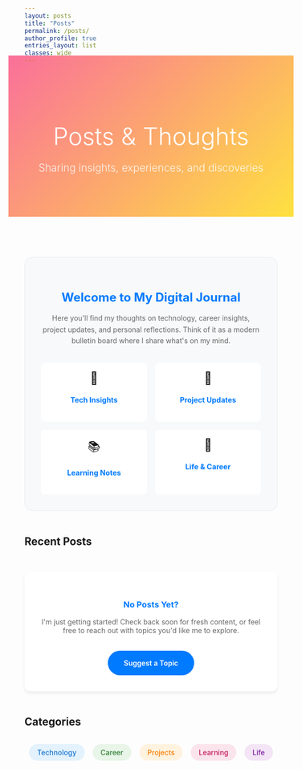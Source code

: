 ```yaml
---
layout: posts
title: "Posts"
permalink: /posts/
author_profile: true
entries_layout: list
classes: wide
---
```


<div style="background: linear-gradient(135deg, #fa709a 0%, #fee140 100%); color: white; padding: 4rem 2rem; margin: -2rem -2rem 3rem -2rem; text-align: center;">
  <h1 style="font-size: 3rem; font-weight: 300; margin-bottom: 1rem; color: white;">Posts & Thoughts</h1>
  <p style="font-size: 1.3rem; font-weight: 300; opacity: 0.9;">Sharing insights, experiences, and discoveries</p>
</div>

<div style="max-width: 900px; margin: 0 auto; padding: 2rem 0;">

<div style="background: #f8f9fa; padding: 2rem; border-radius: 16px; margin-bottom: 3rem; text-align: center; border: 1px solid #e9ecef;">
  <h2 style="color: #007AFF; margin-bottom: 1rem; font-size: 1.5rem;">Welcome to My Digital Journal</h2>
  <p style="color: #666; margin-bottom: 2rem; line-height: 1.6;">Here you'll find my thoughts on technology, career insights, project updates, and personal reflections. Think of it as a modern bulletin board where I share what's on my mind.</p>
  
  <div style="display: grid; grid-template-columns: repeat(auto-fit, minmax(200px, 1fr)); gap: 1rem; margin-top: 2rem;">
    <div style="background: white; padding: 1rem; border-radius: 8px;">
      <div style="font-size: 1.5rem; margin-bottom: 0.5rem;">💭</div>
      <h4 style="color: #007AFF; font-size: 0.9rem;">Tech Insights</h4>
    </div>
    <div style="background: white; padding: 1rem; border-radius: 8px;">
      <div style="font-size: 1.5rem; margin-bottom: 0.5rem;">🚀</div>
      <h4 style="color: #007AFF; font-size: 0.9rem;">Project Updates</h4>
    </div>
    <div style="background: white; padding: 1rem; border-radius: 8px;">
      <div style="font-size: 1.5rem; margin-bottom: 0.5rem;">📚</div>
      <h4 style="color: #007AFF; font-size: 0.9rem;">Learning Notes</h4>
    </div>
    <div style="background: white; padding: 1rem; border-radius: 8px;">
      <div style="font-size: 1.5rem; margin-bottom: 0.5rem;">🌟</div>
      <h4 style="color: #007AFF; font-size: 0.9rem;">Life & Career</h4>
    </div>
  </div>
</div>

## Recent Posts

<div id="posts-container">
  <!-- Posts will be automatically populated here by Jekyll -->
</div>

<div style="background: white; padding: 2rem; border-radius: 12px; box-shadow: 0 4px 6px rgba(0, 0, 0, 0.07); margin: 3rem 0; text-align: center;">
  <h3 style="color: #007AFF; margin-bottom: 1rem;">No Posts Yet?</h3>
  <p style="color: #666; margin-bottom: 2rem;">I'm just getting started! Check back soon for fresh content, or feel free to reach out with topics you'd like me to explore.</p>
  <a href="/contact/" style="display: inline-block; background: #007AFF; color: white; padding: 1rem 2rem; border-radius: 25px; text-decoration: none; font-weight: 600;">
    Suggest a Topic
  </a>
</div>

## Categories

<div style="display: flex; flex-wrap: wrap; gap: 1rem; margin: 2rem 0; justify-content: center;">
  <span style="background: #e3f2fd; color: #1976d2; padding: 0.5rem 1rem; border-radius: 20px; font-weight: 500;">Technology</span>
  <span style="background: #e8f5e8; color: #2e7d32; padding: 0.5rem 1rem; border-radius: 20px; font-weight: 500;">Career</span>
  <span style="background: #fff3e0; color: #f57c00; padding: 0.5rem 1rem; border-radius: 20px; font-weight: 500;">Projects</span>
  <span style="background: #fce4ec; color: #c2185b; padding: 0.5rem 1rem; border-radius: 20px; font-weight: 500;">Learning</span>
  <span style="background: #f3e5f5; color: #7b1fa2; padding: 0.5rem 1rem; border-radius: 20px; font-weight: 500;">Life</span>
</div>

</div>

<style>
  .page__content h2 {
    color: #1d1d1f;
    font-weight: 600;
    font-size: 2rem;
    margin-top: 3rem;
    margin-bottom: 1.5rem;
    border-bottom: 2px solid #007AFF;
    padding-bottom: 0.5rem;
  }
  
  .page__content h3 {
    color: #333;
    font-weight: 600;
    font-size: 1.5rem;
    margin-top: 2rem;
    margin-bottom: 1rem;
  }
  
  .page__content h4 {
    font-weight: 600;
    font-size: 1.1rem;
    margin-bottom: 0.5rem;
  }
  
  .page__content p {
    font-size: 1.1rem;
    line-height: 1.7;
    color: #515151;
  }
  
  .page__content {
    font-family: -apple-system, BlinkMacSystemFont, 'Segoe UI', Roboto, Oxygen, Ubuntu, Cantarell, sans-serif;
  }
  
  .entries-list .list__item {
    background: white;
    border-radius: 12px;
    box-shadow: 0 4px 6px rgba(0, 0, 0, 0.07);
    margin-bottom: 2rem;
    padding: 2rem;
    transition: transform 0.3s ease;
  }
  
  .entries-list .list__item:hover {
    transform: translateY(-4px);
  }
  
  .entries-list .list__item .archive__item-title {
    color: #007AFF;
    font-weight: 600;
  }
</style> 